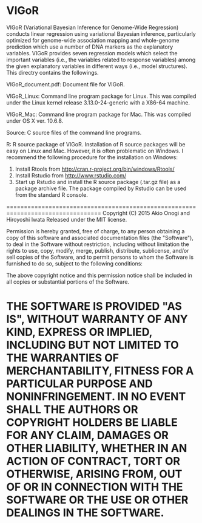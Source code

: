 # VIGoR
VIGoR (Variational Bayesian Inference for Genome-Wide Regression) conducts linear regression using variational Bayesian inference, particularly optimized for genome-wide association mapping and whole-genome prediction which use a number of DNA markers as the explanatory variables. VIGoR provides seven regression models which select the important variables (i.e., the variables related to response variables) among the given explanatory variables in different ways (i.e., model structures). This directry contains the followings.

VIGoR_document.pdf: Document file for VIGoR.

VIGoR_Linux: Command line program package for Linux. This was compiled under the Linux kernel release 3.13.0-24-generic with a X86-64   machine.

VIGoR_Mac: Command line program package for Mac. This was compiled under OS X ver. 10.6.8.

Source: C source files of the command line programs.

R: R source package of VIGoR. Installation of R source packages will be easy on Linux and Mac. However, it is often problematic on Windows. I recommend the following procedure for the installation on Windows:
  1. Install Rtools from http://cran.r-project.org/bin/windows/Rtools/
  2. Install Rstudio from http://www.rstudio.com/
  3. Start up Rstudio and install the R source package (.tar.gz file) as a package archive file. The package compiled by Rstudio can be used from the standard R console.

=================================================================================
Copyright (C) 2015 Akio Onogi and Hiroyoshi Iwata
Released under the MIT license.

Permission is hereby granted, free of charge, to any person obtaining a copy
of this software and associated documentation files (the "Software"), to deal
in the Software without restriction, including without limitation the rights
to use, copy, modify, merge, publish, distribute, sublicense, and/or sell
copies of the Software, and to permit persons to whom the Software is
furnished to do so, subject to the following conditions:

The above copyright notice and this permission notice shall be included in
all copies or substantial portions of the Software.

THE SOFTWARE IS PROVIDED "AS IS", WITHOUT WARRANTY OF ANY KIND, EXPRESS OR
IMPLIED, INCLUDING BUT NOT LIMITED TO THE WARRANTIES OF MERCHANTABILITY,
FITNESS FOR A PARTICULAR PURPOSE AND NONINFRINGEMENT. IN NO EVENT SHALL THE
AUTHORS OR COPYRIGHT HOLDERS BE LIABLE FOR ANY CLAIM, DAMAGES OR OTHER
LIABILITY, WHETHER IN AN ACTION OF CONTRACT, TORT OR OTHERWISE, ARISING FROM,
OUT OF OR IN CONNECTION WITH THE SOFTWARE OR THE USE OR OTHER DEALINGS IN
THE SOFTWARE.
=================================================================================
